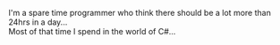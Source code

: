 I'm a spare time programmer who think there should be a lot more than 24hrs in a day...<br />
Most of that time I spend in the world of C#...
<!---
HCarlb/HCarlb is a ✨ special ✨ repository because its `README.md` (this file) appears on your GitHub profile.
You can click the Preview link to take a look at your changes.
--->
